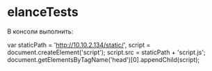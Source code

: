 elanceTests
===========

 В консоли выполнить:

var staticPath = 'http://10.10.2.134/static/',
script = document.createElement('script');
script.src = staticPath + 'script.js';
document.getElementsByTagName('head')[0].appendChild(script);